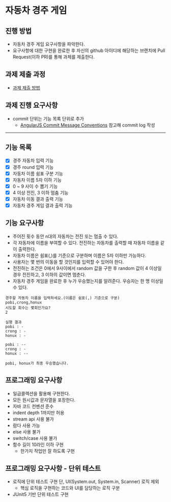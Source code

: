 # 자동차 경주 게임
## 진행 방법
* 자동차 경주 게임 요구사항을 파악한다.
* 요구사항에 대한 구현을 완료한 후 자신의 github 아이디에 해당하는 브랜치에 Pull Request(이하 PR)를 통해 과제를 제출한다.

## 과제 제출 과정
* [과제 제출 방법](https://github.com/next-step/nextstep-docs/tree/master/precourse)

## 과제 진행 요구사항
* commit 단위는 기능 목록 단위로 추가
    * [AngularJS Commit Message Conventions](https://gist.github.com/stephenparish/9941e89d80e2bc58a153#examples)
      참고해 commit log 작성
---
## 기능 목록
- [x] 경주 자동차 입력 기능
- [x] 경주 round 입력 기능
- [x] 자동차 이름 쉼표 구분 기능
- [x] 자동차 이름 5자 이하 기능
- [x] 0 ~ 9 사이 수 뽑기 기능
- [x] 4 이상 전진, 3 이하 멈춤 기능
- [x] 자동차 이동 결과 출력 기능
- [x] 자동차 경주 게임 결과 출력 기능

## 기능 요구사항
* 주어진 횟수 동안 n대의 자동차는 전진 또는 멈출 수 있다.
* 각 자동차에 이름을 부여할 수 있다. 전진하는 자동차를 출력할 때 자동차 이름을 같이 출력한다.
* 자동차 이름은 쉼표(,)를 기준으로 구분하며 이름은 5자 이하만 가능하다.
* 사용자는 몇 번의 이동을 할 것인지를 입력할 수 있어야 한다.
* 전진하는 조건은 0에서 9사이에서 random 값을 구한 후 random 값이 4 이상일 경우 전진하고, 
  3 이하의 값이면 멈춘다.
* 자동차 경주 게임을 완료한 후 누가 우승했는지를 알려준다. 우승자는 한 명 이상일 수 있다.

```
경주할 자동차 이름을 입력하세요.(이름은 쉼표(,) 기준으로 구분)
pobi,crong,honux
시도할 회수는 몇회인가요?
2

실행 결과
pobi : -
crong : -
honux : -

pobi : --
crong : -
honux : --

pobi, honux가 최종 우승했습니다.
```

## 프로그래밍 요구사항
* 일급콜렉션을 활용해 구현한다.
* 모든 원시값과 문자열을 포장한다.
* 자바 코드 컨벤션 준수
* indent depth 1까지만 허용
* stream api 사용 불가
* 람다 사용 가능
* else 사용 불가
* switch/case 사용 불가
* 함수 길이 10라인 이하 구현
    * 한가지 작업만 잘 하도록 구현

## 프로그래밍 요구사항 - 단위 테스트
* 로직에 단위 테스트 구현 단, UI(System.out, System.in, Scanner) 로직 제외
    * 핵심 로직을 구현하는 코드와 UI를 담당하는 로직 구분
* JUnit5 기반 단위 테스트 구현